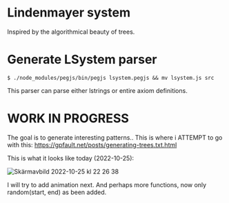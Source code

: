 # Lindenmayer system

Inspired by the algorithmical beauty of trees.

# Generate LSystem parser

```
$ ./node_modules/pegjs/bin/pegjs lsystem.pegjs && mv lsystem.js src
```

This parser can parse either lstrings or entire axiom definitions.

# WORK IN PROGRESS

The goal is to generate interesting patterns..
This is where i ATTEMPT to go with this:
https://gpfault.net/posts/generating-trees.txt.html

This is what it looks like today (2022-10-25):

![Skärmavbild 2022-10-25 kl  22 26 38](https://user-images.githubusercontent.com/14809962/197874971-be6801be-25a6-42d4-ba2e-db71df85d485.png)

I will try to add animation next.
And perhaps more functions, now only random(start, end) as been added.

